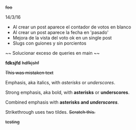 ~~foo~~

14/3/16
- Al crear un post aparece el contador de votos en blanco
- Al crear un post aparece la fecha en 'pasado'
- Mejora de la vista del voto ok en un single post
- Slugs con guiones y sin porcientos

~~ Solucionar exceso de queries en main ~~

**fdksjfd**
~~hdfkjshf~~

~~This was mistaken text~~

Emphasis, aka italics, with *asterisks* or _underscores_.

Strong emphasis, aka bold, with **asterisks** or __underscores__.

Combined emphasis with **asterisks and _underscores_**.

Strikethrough uses two tildes. ~~Scratch this.~~

~~testing~~
